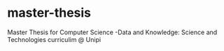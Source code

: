 # master-thesis
Master Thesis for Computer Science -Data and Knowledge: Science and Technologies curriculim @ Unipi
